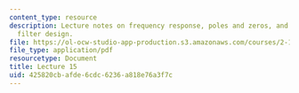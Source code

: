 ```yaml
---
content_type: resource
description: Lecture notes on frequency response, poles and zeros, and FIR low-pass
  filter design.
file: https://ol-ocw-studio-app-production.s3.amazonaws.com/courses/2-161-signal-processing-continuous-and-discrete-fall-2008/425820cbafde6cdc6236a818e76a3f7c_lecture_15.pdf
file_type: application/pdf
resourcetype: Document
title: Lecture 15
uid: 425820cb-afde-6cdc-6236-a818e76a3f7c
---
```

